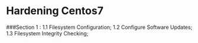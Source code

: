 # Hardening Centos7 

###Section 1 :
	1.1 Filesystem Configuration;
	1.2 Configure Software Updates;
	1.3 Filesystem Integrity Checking; 
